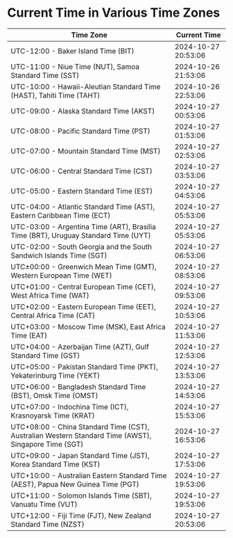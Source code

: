 # Current Time in Various Time Zones

| Time Zone | Current Time |
|-----------|--------------|
| UTC-12:00 - Baker Island Time (BIT) | 2024-10-27 20:53:06 |
| UTC-11:00 - Niue Time (NUT), Samoa Standard Time (SST) | 2024-10-26 21:53:06 |
| UTC-10:00 - Hawaii-Aleutian Standard Time (HAST), Tahiti Time (TAHT) | 2024-10-26 22:53:06 |
| UTC-09:00 - Alaska Standard Time (AKST) | 2024-10-27 00:53:06 |
| UTC-08:00 - Pacific Standard Time (PST) | 2024-10-27 01:53:06 |
| UTC-07:00 - Mountain Standard Time (MST) | 2024-10-27 02:53:06 |
| UTC-06:00 - Central Standard Time (CST) | 2024-10-27 03:53:06 |
| UTC-05:00 - Eastern Standard Time (EST) | 2024-10-27 04:53:06 |
| UTC-04:00 - Atlantic Standard Time (AST), Eastern Caribbean Time (ECT) | 2024-10-27 05:53:06 |
| UTC-03:00 - Argentina Time (ART), Brasília Time (BRT), Uruguay Standard Time (UYT) | 2024-10-27 05:53:06 |
| UTC-02:00 - South Georgia and the South Sandwich Islands Time (SGT) | 2024-10-27 06:53:06 |
| UTC±00:00 - Greenwich Mean Time (GMT), Western European Time (WET) | 2024-10-27 08:53:06 |
| UTC+01:00 - Central European Time (CET), West Africa Time (WAT) | 2024-10-27 09:53:06 |
| UTC+02:00 - Eastern European Time (EET), Central Africa Time (CAT) | 2024-10-27 10:53:06 |
| UTC+03:00 - Moscow Time (MSK), East Africa Time (EAT) | 2024-10-27 11:53:06 |
| UTC+04:00 - Azerbaijan Time (AZT), Gulf Standard Time (GST) | 2024-10-27 12:53:06 |
| UTC+05:00 - Pakistan Standard Time (PKT), Yekaterinburg Time (YEKT) | 2024-10-27 13:53:06 |
| UTC+06:00 - Bangladesh Standard Time (BST), Omsk Time (OMST) | 2024-10-27 14:53:06 |
| UTC+07:00 - Indochina Time (ICT), Krasnoyarsk Time (KRAT) | 2024-10-27 15:53:06 |
| UTC+08:00 - China Standard Time (CST), Australian Western Standard Time (AWST), Singapore Time (SGT) | 2024-10-27 16:53:06 |
| UTC+09:00 - Japan Standard Time (JST), Korea Standard Time (KST) | 2024-10-27 17:53:06 |
| UTC+10:00 - Australian Eastern Standard Time (AEST), Papua New Guinea Time (PGT) | 2024-10-27 19:53:06 |
| UTC+11:00 - Solomon Islands Time (SBT), Vanuatu Time (VUT) | 2024-10-27 19:53:06 |
| UTC+12:00 - Fiji Time (FJT), New Zealand Standard Time (NZST) | 2024-10-27 20:53:06 |
